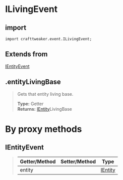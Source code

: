# ILivingEvent

## import
`import crafttweaker.event.ILivingEvent;`

## Extends from
[IEntityEvent](CraftTweaker/Vanilla/Events/IEntityEvent.md)

## .entityLivingBase
> Gets that entity living base.
>
> **Type:** Getter  
> **Returns:** [IEntity](/CraftTweaker/Vanilla/Entities/IEntity.md)LivingBase

# By proxy methods

## IEntityEvent
> | Getter/Method   | Setter/Method     | Type                                                               |
> |-----------------|-------------------|--------------------------------------------------------------------|
> | entity          |                   | [IEntity](/CraftTweaker/Vanilla/Entities/IEntity.md)               |